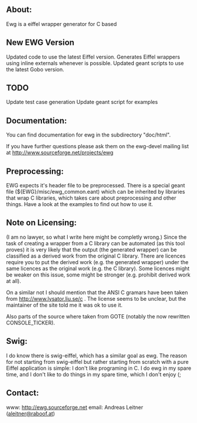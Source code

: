 About:
------

Ewg is a eiffel wrapper generator for C based


New EWG Version
--------
Updated code to use the latest Eiffel version.
Generates Eiffel wrappers using inline externals whenever is possible.
Updated geant scripts to use the latest Gobo version.

TODO
-------
Update test case generation
Update geant script for examples 


Documentation:
---------

You can find documentation for ewg in the subdirectory "doc/html".

If you have further questions please ask them on the
ewg-devel mailing list at http://www.sourceforge.net/projects/ewg

Preprocessing:
--------------

EWG expects it's header file to be preprocessed.
There is a special geant file (${EWG}/misc/ewg_common.eant)
which can be inherited by libraries that wrap C libraries,
which takes care about preprocessing and other things.
Have a look at the examples to find out how to use it.

Note on Licensing:
------------------

(I am no lawyer, so what I write here might be completly wrong.)
Since the task of creating a wrapper from a C library can be automated 
(as this tool proves) it is very likely that the output (the generated wrapper)
can be classified as a derived work from the original C library. There are licences 
require you to put the derived work (e.g. the generated wrapper) 
under the same licences as the original work (e.g. the C library).
Some licences might be weaker on this issue, some might be stronger
(e.g. prohibit derived work at all).

On a similar not I should mention that the ANSI C gramars 
have been taken from http://www.lysator.liu.se/c . The license
seems to be unclear, but the maintainer of the site told me
it was ok to use it.

Also parts of the source where taken from GOTE (notably the now rewritten CONSOLE_TICKER).

Swig:
-----

I do know there is swig-eiffel, which has a similar goal as ewg.
The reason for not starting from swig-eiffel but rather starting
from scratch with a pure Eiffel application is simple: I don't like
programing in C. I do ewg in my spare time, and I don't like to do
things in my spare time, which I don't enjoy (;

Contact:
-------

www: http://ewg.sourceforge.net
email: Andreas Leitner (aleitner@raboof.at)